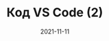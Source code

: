 ---
date: 2021-11-11
guid: 9a0174eb-542d-44d3-86f3-f7a6a774e598
title: Код VS Code (2)
question: Что выведет на экран?
question:
options:
    - 'Код: 1; Code:ㅤ| Код: 1; Code:'
    - 'Код: ; Code: 1 | Код: ; Code: 1'
    - 'Код: 1; Code:ㅤ| Код: ; Code: 1'
    - 'Код: ; Code: 1 | Код: 1; Code:'
correct: 1
explanation: |
    Только предположение. Когда платформа глянула структуру и увидела Code, то решила, что надо его заполнить. А Код пропустила  

    Но кто мы такие, чтобы указывать Великой Платформе ?)
tags:
    - multilingual
    - wtf
source: https://t.me/JuniorOneS/224
images:
    - /assets/questions/2021-11-11_2_1.jpg
---